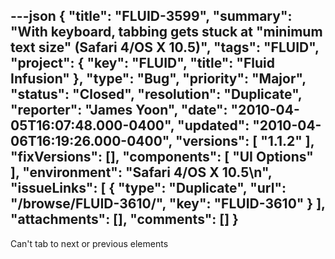 ---json
{
  "title": "FLUID-3599",
  "summary": "With keyboard, tabbing gets stuck at \"minimum text size\" (Safari 4/OS X 10.5)",
  "tags": "FLUID",
  "project": {
    "key": "FLUID",
    "title": "Fluid Infusion"
  },
  "type": "Bug",
  "priority": "Major",
  "status": "Closed",
  "resolution": "Duplicate",
  "reporter": "James Yoon",
  "date": "2010-04-05T16:07:48.000-0400",
  "updated": "2010-04-06T16:19:26.000-0400",
  "versions": [
    "1.1.2"
  ],
  "fixVersions": [],
  "components": [
    "UI Options"
  ],
  "environment": "Safari 4/OS X 10.5\n",
  "issueLinks": [
    {
      "type": "Duplicate",
      "url": "/browse/FLUID-3610/",
      "key": "FLUID-3610"
    }
  ],
  "attachments": [],
  "comments": []
}
---
Can't tab to next or previous elements

        